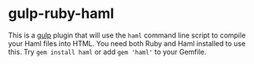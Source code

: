 # gulp-ruby-haml

This is a [gulp](http://gulpjs.com/) plugin that will use the `haml` command line script to compile your Haml files into HTML. You need both Ruby and Haml installed to use this. Try `gem install haml` or add `gem 'haml'` to your Gemfile.
